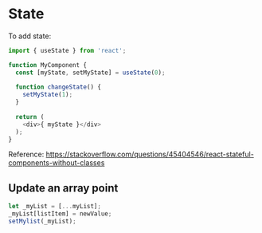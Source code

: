 # State

To add state:
```JavaScript
import { useState } from 'react';

function MyComponent {
  const [myState, setMyState] = useState(0);
  
  function changeState() {
    setMyState(1);
  }
  
  return (
    <div>{ myState }</div>
  );
}
```


Reference: https://stackoverflow.com/questions/45404546/react-stateful-components-without-classes

## Update an array point
```JavaScript
let _myList = [...myList];
_myList[listItem] = newValue;
setMylist(_myList);
```

